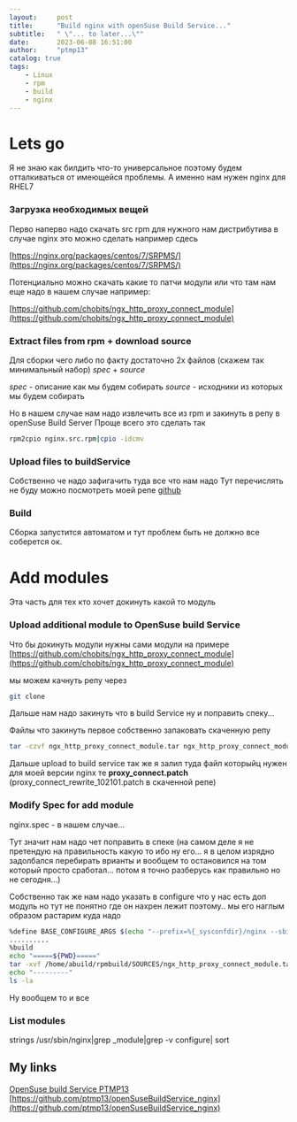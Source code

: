```yaml
---
layout:     post
title:      "Build nginx with openSuse Build Service..."
subtitle:   " \"... to later...\""
date:       2023-06-08 16:51:00
author:     "ptmp13"
catalog: true
tags:
    - Linux
    - rpm
    - build
    - nginx
---
```


# Lets go

Я не знаю как билдить что-то универсальное поэтому будем отталкиваться от имеющейся проблемы.
А именно нам нужен nginx для RHEL7

### Загрузка необходимых вещей

Перво наперво надо скачать src rpm для нужного нам дистрибутива в случае nginx это можно сделать например сдесь

[https://nginx.org/packages/centos/7/SRPMS/](https://nginx.org/packages/centos/7/SRPMS/)

Потенциально можно скачать какие то патчи модули или что там нам еще надо в нашем случае например:

[https://github.com/chobits/ngx_http_proxy_connect_module](https://github.com/chobits/ngx_http_proxy_connect_module)

### Extract files from rpm + download source

Для сборки чего либо по факту достаточно 2х файлов (скажем так минимальный набор)
_spec_ + _source_

_spec_ - описание как мы будем собирать
_source_ - исходники из которых мы будем собирать

Но в нашем случае нам надо извлечить все из rpm и закинуть в репу
в openSuse Build Server 
Проще всего это сделать так

```bash
rpm2cpio nginx.src.rpm|cpio -idcmv
```

### Upload files to buildService

Собственно че надо зафигачить туда все что нам надо
Тут перечислять не буду можно посмотреть  моей репе
[github](github)

### Build

Сборка запустится автоматом и тут проблем быть не должно все соберется ок.

# Add modules

Эта часть для тех кто хочет докинуть какой то модуль

### Upload additional module to OpenSuse build Service

Что бы докинуть модули нужны сами модули на примере
[https://github.com/chobits/ngx_http_proxy_connect_module](https://github.com/chobits/ngx_http_proxy_connect_module)

мы можем качнуть репу через
```bash
git clone 
```
Дальше нам надо закинуть что в build Service ну и поправить спеку...

Файлы что закинуть первое собственно запаковать скаченную репу
```bash
tar -czvf ngx_http_proxy_connect_module.tar ngx_http_proxy_connect_module
```

Дальше upload to build service
так же я залил туда файл которыйц нужен для моей версии nginx те
__proxy_connect.patch__ (proxy_connect_rewrite_102101.patch в скаченной репе)

### Modify Spec for add module

nginx.spec - в нашем случае...

Тут значит нам надо чет поправить в спеке
(на самом деле я не претендую на правильность какую то ибо ну его... я в целом изрядно задолбался перебирать врианты и вообщем то остановился на том который просто сработал... потом я точно разберусь как правильно но не сегодня...)

Собственно так же нам надо указать в configure что у нас есть доп модуль но тут не понятно где он нахрен лежит поэтому.. мы его наглым образом растарим куда надо

```bash
%define BASE_CONFIGURE_ARGS $(echo "--prefix=%{_sysconfdir}/nginx --sbin-path=%{_sbindir}/nginx --modules-path=%{_libdir}/nginx/modules --conf-path=%{_sysconfdir}/nginx/nginx.conf --error-log-path=%{_localstatedir}/log/nginx/error.log --http-log-path=%{_localstatedir}/log/nginx/access.log --pid-path=%{_localstatedir}/run/nginx.pid --lock-path=%{_localstatedir}/run/nginx.lock --http-client-body-temp-path=%{_localstatedir}/cache/nginx/client_temp --http-proxy-temp-path=%{_localstatedir}/cache/nginx/proxy_temp --http-fastcgi-temp-path=%{_localstatedir}/cache/nginx/fastcgi_temp --http-uwsgi-temp-path=%{_localstatedir}/cache/nginx/uwsgi_temp --http-scgi-temp-path=%{_localstatedir}/cache/nginx/scgi_temp --user=%{nginx_user} --group=%{nginx_group} --with-compat --with-file-aio --with-threads --with-http_addition_module --with-http_auth_request_module --with-http_dav_module --with-http_flv_module --with-http_gunzip_module --with-http_gzip_static_module --with-http_mp4_module --with-http_random_index_module --with-http_realip_module --with-http_secure_link_module --with-http_slice_module --with-http_ssl_module --with-http_stub_status_module --with-http_sub_module --with-http_v2_module --with-mail --with-mail_ssl_module --with-stream --with-stream_realip_module --with-stream_ssl_module --with-stream_ssl_preread_module --add-dynamic-module=./ngx_http_proxy_connect_module --add-dynamic-module=./ngx_http_proxy_connect_module --add-module=./nginx-module-vts --add-module=./ngx_cache_purge --add-module=./spnego-http-auth-nginx-module")
..........
%build
echo "=====${PWD}====="
tar -xvf /home/abuild/rpmbuild/SOURCES/ngx_http_proxy_connect_module.tar -C .
echo "---------"
ls -la
```

Ну вообщем то и все

### List modules

strings /usr/sbin/nginx|grep _module|grep -v configure| sort

## My links

[OpenSuse build Service PTMP13](https://build.opensuse.org/package/show/home:ptmp13/nginx)
[https://github.com/ptmp13/openSuseBuildService_nginx](https://github.com/ptmp13/openSuseBuildService_nginx)
